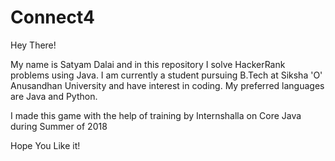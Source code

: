 # Connect4
Hey There!

My name is Satyam Dalai and in this repository I solve HackerRank problems using Java. I am currently a student pursuing B.Tech at Siksha 'O' Anusandhan University and have interest in coding. My preferred languages are Java and Python.

I made this game with the help of training by Internshalla on Core Java during Summer of 2018

Hope You Like it!
